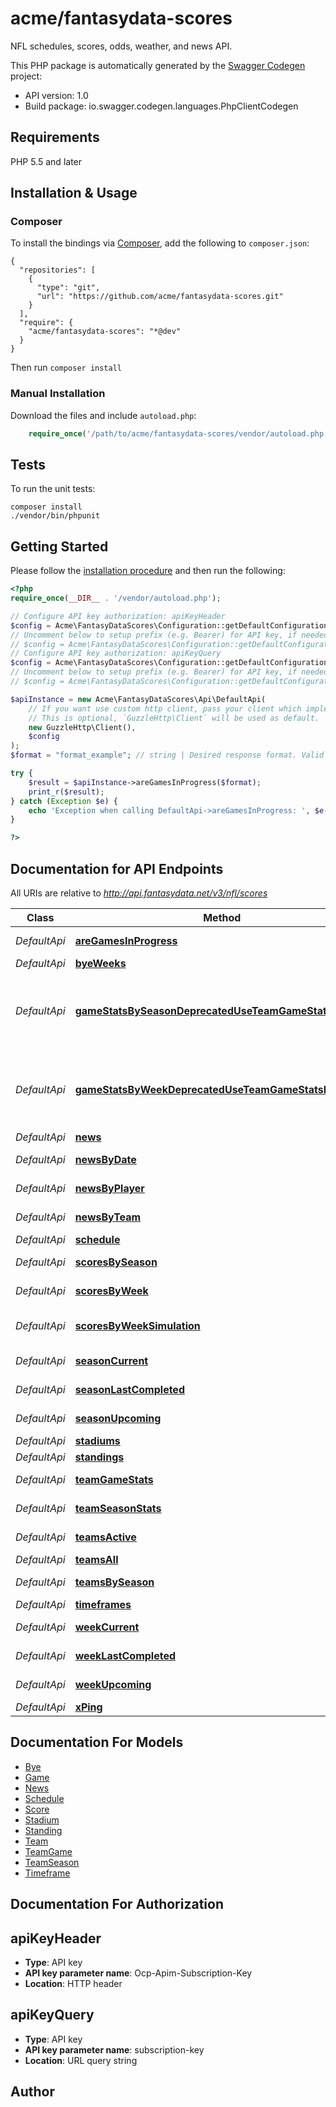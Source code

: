 # acme/fantasydata-scores
NFL schedules, scores, odds, weather, and news API.

This PHP package is automatically generated by the [Swagger Codegen](https://github.com/swagger-api/swagger-codegen) project:

- API version: 1.0
- Build package: io.swagger.codegen.languages.PhpClientCodegen

## Requirements

PHP 5.5 and later

## Installation & Usage
### Composer

To install the bindings via [Composer](http://getcomposer.org/), add the following to `composer.json`:

```
{
  "repositories": [
    {
      "type": "git",
      "url": "https://github.com/acme/fantasydata-scores.git"
    }
  ],
  "require": {
    "acme/fantasydata-scores": "*@dev"
  }
}
```

Then run `composer install`

### Manual Installation

Download the files and include `autoload.php`:

```php
    require_once('/path/to/acme/fantasydata-scores/vendor/autoload.php');
```

## Tests

To run the unit tests:

```
composer install
./vendor/bin/phpunit
```

## Getting Started

Please follow the [installation procedure](#installation--usage) and then run the following:

```php
<?php
require_once(__DIR__ . '/vendor/autoload.php');

// Configure API key authorization: apiKeyHeader
$config = Acme\FantasyDataScores\Configuration::getDefaultConfiguration()->setApiKey('Ocp-Apim-Subscription-Key', 'YOUR_API_KEY');
// Uncomment below to setup prefix (e.g. Bearer) for API key, if needed
// $config = Acme\FantasyDataScores\Configuration::getDefaultConfiguration()->setApiKeyPrefix('Ocp-Apim-Subscription-Key', 'Bearer');
// Configure API key authorization: apiKeyQuery
$config = Acme\FantasyDataScores\Configuration::getDefaultConfiguration()->setApiKey('subscription-key', 'YOUR_API_KEY');
// Uncomment below to setup prefix (e.g. Bearer) for API key, if needed
// $config = Acme\FantasyDataScores\Configuration::getDefaultConfiguration()->setApiKeyPrefix('subscription-key', 'Bearer');

$apiInstance = new Acme\FantasyDataScores\Api\DefaultApi(
    // If you want use custom http client, pass your client which implements `GuzzleHttp\ClientInterface`.
    // This is optional, `GuzzleHttp\Client` will be used as default.
    new GuzzleHttp\Client(),
    $config
);
$format = "format_example"; // string | Desired response format. Valid entries are <code>XML</code> or <code>JSON</code>.

try {
    $result = $apiInstance->areGamesInProgress($format);
    print_r($result);
} catch (Exception $e) {
    echo 'Exception when calling DefaultApi->areGamesInProgress: ', $e->getMessage(), PHP_EOL;
}

?>
```

## Documentation for API Endpoints

All URIs are relative to *http://api.fantasydata.net/v3/nfl/scores*

Class | Method | HTTP request | Description
------------ | ------------- | ------------- | -------------
*DefaultApi* | [**areGamesInProgress**](docs/Api/DefaultApi.md#aregamesinprogress) | **GET** /{format}/AreAnyGamesInProgress | Are Games In Progress
*DefaultApi* | [**byeWeeks**](docs/Api/DefaultApi.md#byeweeks) | **GET** /{format}/Byes/{season} | Bye Weeks
*DefaultApi* | [**gameStatsBySeasonDeprecatedUseTeamGameStatsInstead**](docs/Api/DefaultApi.md#gamestatsbyseasondeprecateduseteamgamestatsinstead) | **GET** /{format}/GameStats/{season} | Game Stats by Season (Deprecated, use Team Game Stats instead)
*DefaultApi* | [**gameStatsByWeekDeprecatedUseTeamGameStatsInstead**](docs/Api/DefaultApi.md#gamestatsbyweekdeprecateduseteamgamestatsinstead) | **GET** /{format}/GameStatsByWeek/{season}/{week} | Game Stats by Week (Deprecated, use Team Game Stats instead)
*DefaultApi* | [**news**](docs/Api/DefaultApi.md#news) | **GET** /{format}/News | News
*DefaultApi* | [**newsByDate**](docs/Api/DefaultApi.md#newsbydate) | **GET** /{format}/NewsByDate/{date} | News by Date
*DefaultApi* | [**newsByPlayer**](docs/Api/DefaultApi.md#newsbyplayer) | **GET** /{format}/NewsByPlayerID/{playerid} | News by Player
*DefaultApi* | [**newsByTeam**](docs/Api/DefaultApi.md#newsbyteam) | **GET** /{format}/NewsByTeam/{team} | News by Team
*DefaultApi* | [**schedule**](docs/Api/DefaultApi.md#schedule) | **GET** /{format}/Schedules/{season} | Schedule
*DefaultApi* | [**scoresBySeason**](docs/Api/DefaultApi.md#scoresbyseason) | **GET** /{format}/Scores/{season} | Scores by Season
*DefaultApi* | [**scoresByWeek**](docs/Api/DefaultApi.md#scoresbyweek) | **GET** /{format}/ScoresByWeek/{season}/{week} | Scores by Week
*DefaultApi* | [**scoresByWeekSimulation**](docs/Api/DefaultApi.md#scoresbyweeksimulation) | **GET** /{format}/SimulatedScores/{numberofplays} | Scores by Week Simulation
*DefaultApi* | [**seasonCurrent**](docs/Api/DefaultApi.md#seasoncurrent) | **GET** /{format}/CurrentSeason | Season Current
*DefaultApi* | [**seasonLastCompleted**](docs/Api/DefaultApi.md#seasonlastcompleted) | **GET** /{format}/LastCompletedSeason | Season Last Completed
*DefaultApi* | [**seasonUpcoming**](docs/Api/DefaultApi.md#seasonupcoming) | **GET** /{format}/UpcomingSeason | Season Upcoming
*DefaultApi* | [**stadiums**](docs/Api/DefaultApi.md#stadiums) | **GET** /{format}/Stadiums | Stadiums
*DefaultApi* | [**standings**](docs/Api/DefaultApi.md#standings) | **GET** /{format}/Standings/{season} | Standings
*DefaultApi* | [**teamGameStats**](docs/Api/DefaultApi.md#teamgamestats) | **GET** /{format}/TeamGameStats/{season}/{week} | Team Game Stats
*DefaultApi* | [**teamSeasonStats**](docs/Api/DefaultApi.md#teamseasonstats) | **GET** /{format}/TeamSeasonStats/{season} | Team Season Stats
*DefaultApi* | [**teamsActive**](docs/Api/DefaultApi.md#teamsactive) | **GET** /{format}/Teams | Teams (Active)
*DefaultApi* | [**teamsAll**](docs/Api/DefaultApi.md#teamsall) | **GET** /{format}/AllTeams | Teams (All)
*DefaultApi* | [**teamsBySeason**](docs/Api/DefaultApi.md#teamsbyseason) | **GET** /{format}/Teams/{season} | Teams by Season
*DefaultApi* | [**timeframes**](docs/Api/DefaultApi.md#timeframes) | **GET** /{format}/Timeframes/{type} | Timeframes
*DefaultApi* | [**weekCurrent**](docs/Api/DefaultApi.md#weekcurrent) | **GET** /{format}/CurrentWeek | Week Current
*DefaultApi* | [**weekLastCompleted**](docs/Api/DefaultApi.md#weeklastcompleted) | **GET** /{format}/LastCompletedWeek | Week Last Completed
*DefaultApi* | [**weekUpcoming**](docs/Api/DefaultApi.md#weekupcoming) | **GET** /{format}/UpcomingWeek | Week Upcoming
*DefaultApi* | [**xPing**](docs/Api/DefaultApi.md#xping) | **GET** /{format}/Ping | X Ping


## Documentation For Models

 - [Bye](docs/Model/Bye.md)
 - [Game](docs/Model/Game.md)
 - [News](docs/Model/News.md)
 - [Schedule](docs/Model/Schedule.md)
 - [Score](docs/Model/Score.md)
 - [Stadium](docs/Model/Stadium.md)
 - [Standing](docs/Model/Standing.md)
 - [Team](docs/Model/Team.md)
 - [TeamGame](docs/Model/TeamGame.md)
 - [TeamSeason](docs/Model/TeamSeason.md)
 - [Timeframe](docs/Model/Timeframe.md)


## Documentation For Authorization


## apiKeyHeader

- **Type**: API key
- **API key parameter name**: Ocp-Apim-Subscription-Key
- **Location**: HTTP header

## apiKeyQuery

- **Type**: API key
- **API key parameter name**: subscription-key
- **Location**: URL query string


## Author




